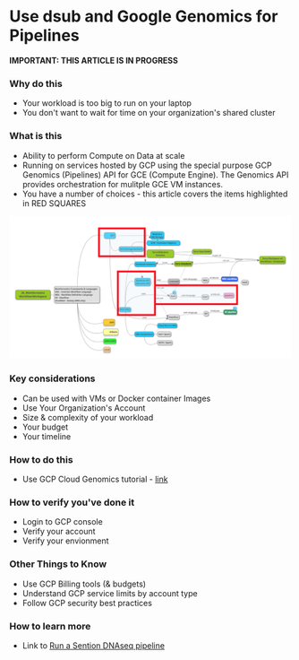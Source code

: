 # Use dsub and Google Genomics for Pipelines

**IMPORTANT: THIS ARTICLE IS IN PROGRESS**

### Why do this
 - Your workload is too big to run on your laptop
 - You don't want to wait for time on your organization's shared cluster

### What is this
 - Ability to perform Compute on Data at scale 
 - Running on services hosted by GCP using the special purpose GCP Genomics (Pipelines) API for GCE (Compute Engine).  The Genomics API provides orchestration for mulitple GCE VM instances.
  - You have a number of choices - this article covers the items highlighted in RED SQUARES

[![dsub](/images/dsub.png)]()

### Key considerations
 - Can be used with VMs or Docker container Images
 - Use Your Organization's Account
 - Size & complexity of your workload 
 - Your budget
 - Your timeline

### How to do this
 - Use GCP Cloud Genomics tutorial - [link](https://cloud.google.com/genomics/docs/tutorials/dsub)

### How to verify you've done it
 - Login to GCP console
 - Verify your account
 - Verify your envionment

### Other Things to Know
 - Use GCP Billing tools (& budgets)
 - Understand GCP service limits by account type
 - Follow GCP security best practices

### How to learn more
 - Link to [Run a Sention DNAseq pipeline](https://cloud.google.com/genomics/docs/tutorials/sentieon)